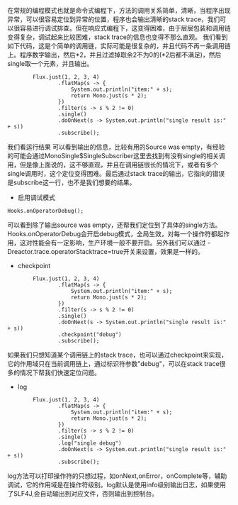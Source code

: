 在常规的编程模式也就是命令式编程下，方法的调用关系简单，清晰，当程序出现异常，可以很容易定位到异常的位置，程序也会输出清晰的stack trace，我们可以很容易进行调试排查。但在响应式编程下，这变得困难，由于层层包装和调用链变得复杂，调试起来比较困难，stack trace的信息也变得不那么直观。
我们看到如下代码，这是个简单的调用链，实际可能是很复杂的，并且代码不再一条调用链上。程序数字输出，然后*2，并且过滤掉取余2不为0的(*2后都不满足)，然后single取一个元素，并且输出。
```
        Flux.just(1, 2, 3, 4)
                .flatMap(s -> {
                    System.out.println("item:" + s);
                    return Mono.just(s * 2);
                })
                .filter(s -> s % 2 != 0)
                .single()
                .doOnNext(s -> System.out.println("single result is:" + s))
                .subscribe();
```
我们看运行结果
可以看到输出的信息，比较有用的Source was empty，有经验的可能会通过MonoSingle$SingleSubscriber这里去找到有没有single的相关调用，但是像上面说的，这不够直观，并且在调用链很长的情况下，或者有多个single调用时，这个定位变得困难。最后通过stack trace的输出，它指向的错误是subscribe这一行，也不是我们想要的结果。
- 启用调试模式
```
Hooks.onOperatorDebug();
```
可以看到除了输出source was empty，还帮我们定位到了具体的single方法。Hooks.onOperatorDebug会开启debug模式，全局生效，对每一个操作符都起作用，这对性能会有一定影响，生产环境一般不要开启。另外我们可以通过 -Dreactor.trace.operatorStacktrace=true开关来设置，效果是一样的。

- checkpoint
```
        Flux.just(1, 2, 3, 4)
                .flatMap(s -> {
                    System.out.println("item:" + s);
                    return Mono.just(s * 2);
                })
                .filter(s -> s % 2 != 0)
                .single()
                .doOnNext(s -> System.out.println("single result is:" + s))
                .checkpoint("debug")
                .subscribe();
```
如果我们只想知道某个调用链上的stack trace，也可以通过checkpoint来实现，它的作用域只在当前调用链上，通过标识符参数"debug"，可以在stack trace很多的情况下帮我们快速定位问题。

- log
```
        Flux.just(1, 2, 3, 4)
                .flatMap(s -> {
                    System.out.println("item:" + s);
                    return Mono.just(s * 2);
                })
                .filter(s -> s % 2 != 0)
                .single()
                .log("single debug")
                .doOnNext(s -> System.out.println("single result is:" + s))
                .subscribe();
```
log方法可以打印操作符的只想过程，如onNext,onError，onComplete等，辅助调试，它的作用域是在操作符级别。log默认是使用info级别输出日志，如果使用了SLF4J,会自动输出到对应文件，否则输出到控制台。

